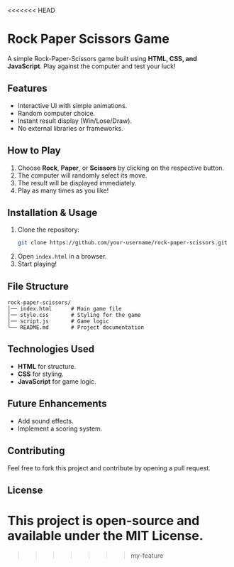 <<<<<<< HEAD
# Rock Paper Scissors Game

A simple Rock-Paper-Scissors game built using **HTML, CSS, and JavaScript**. Play against the computer and test your luck!

## Features
- Interactive UI with simple animations.
- Random computer choice.
- Instant result display (Win/Lose/Draw).
- No external libraries or frameworks.

## How to Play
1. Choose **Rock**, **Paper**, or **Scissors** by clicking on the respective button.
2. The computer will randomly select its move.
3. The result will be displayed immediately.
4. Play as many times as you like!

## Installation & Usage
1. Clone the repository:
   ```sh
   git clone https://github.com/your-username/rock-paper-scissors.git
   ```
2. Open `index.html` in a browser.
3. Start playing!

## File Structure
```
rock-paper-scissors/
│── index.html      # Main game file
│── style.css       # Styling for the game
│── script.js       # Game logic
└── README.md       # Project documentation
```

## Technologies Used
- **HTML** for structure.
- **CSS** for styling.
- **JavaScript** for game logic.

## Future Enhancements
- Add sound effects.
- Implement a scoring system.

## Contributing
Feel free to fork this project and contribute by opening a pull request.

## License
This project is open-source and available under the **MIT License**.
=======
>>>>>>> my-feature

